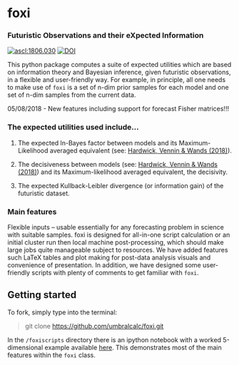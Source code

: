 # foxi

### Futuristic Observations and their eXpected Information

<a href="http://ascl.net/1806.030"><img src="https://img.shields.io/badge/ascl-1806.030-blue.svg?colorB=262255" alt="ascl:1806.030" /></a>
[![DOI](https://zenodo.org/badge/DOI/10.5281/zenodo.4680036.svg)](https://doi.org/10.5281/zenodo.4680036)

This python package computes a suite of expected utilities which are based on information theory and Bayesian inference, given futuristic observations, in a flexible and user-friendly way. For example, in principle, all one needs to make use of `foxi` is a set of n-dim prior samples for each model and one set of n-dim samples from the current data. 

05/08/2018 - New features including support for forecast Fisher matrices!!! 

### The expected utilities used include...

1. The expected ln-Bayes factor between models and its Maximum-Likelihood averaged equivalent (see: [Hardwick, Vennin & Wands (2018)](https://iopscience.iop.org/article/10.1088/1475-7516/2018/05/070)).

2. The decisiveness between models (see: [Hardwick, Vennin & Wands (2018)](https://iopscience.iop.org/article/10.1088/1475-7516/2018/05/070)) and its Maximum-likelihood averaged equivalent, the decisivity.

3. The expected Kullback-Leibler divergence (or information gain) of the futuristic dataset.

### Main features

Flexible inputs – usable essentially for any forecasting problem in science with suitable samples. foxi is designed for all-in-one script calculation or an initial cluster run then local machine post-processing, which should make large jobs quite manageable subject to resources. We have added features such LaTeX tables and plot making for post-data analysis visuals and convenience of presentation. In addition, we have designed some user-friendly scripts with plenty of comments to get familiar with `foxi`.

## Getting started

To fork, simply type into the terminal:

> git clone https://github.com/umbralcalc/foxi.git 

In the `/foxiscripts` directory there is an ipython notebook with a worked 5-dimensional example available [here](https://github.com/umbralcalc/foxi/tree/master/foxiscripts/5D_example.ipynb). 
This demonstrates most of the main features within the `foxi` class.



